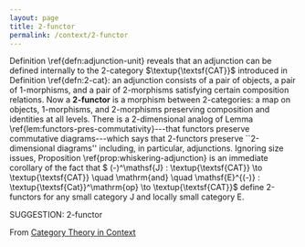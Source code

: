 ```yaml
---
layout: page
title: 2-functor
permalink: /context/2-functor
---
```

Definition \ref{defn:adjunction-unit} reveals that an adjunction can be defined internally to the 2-category $\textup{\textsf{CAT}}$ introduced in Definition \ref{defn:2-cat}: an adjunction consists of a pair of objects, a pair of 1-morphisms, and a pair of 2-morphisms satisfying certain composition relations. Now a **2-functor** is a morphism between 2-categories: a map on objects, 1-morphisms, and 2-morphisms preserving composition and identities at all levels. There is a 2-dimensional analog of Lemma \ref{lem:functors-pres-commutativity}---that functors preserve commutative diagrams---which says that 2-functors preserve ``2-dimensional diagrams'' including, in particular, adjunctions. Ignoring size issues, Proposition \ref{prop:whiskering-adjunction} is an immediate corollary of the fact that
$ (-)^\mathsf{J} : \textup{\textsf{CAT}} \to \textup{\textsf{CAT}} \quad \mathrm{and} \quad \mathsf{E}^{(-)} : \textup{\textsf{Cat}}^\mathrm{op} \to \textup{\textsf{CAT}}$ define 2-functors for any small category $\mathsf{J}$ and locally small category $\mathsf{E}$.

SUGGESTION: 2-functor

From [Category Theory in Context](https://mathgloss.github.io/MathGloss/context.html)